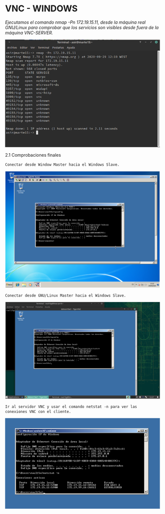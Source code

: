 # VNC - WINDOWS

  *Ejecutamos el comando nmap -Pn 172.19.15.11, desde la máquina real GNU/Linux para comprobar que los servicios son visibles desde fuera de la máquina VNC-SERVER.*

  ![comprobamos con el comando nmap en una maquina linux](imagenes/imagen1.png)



2.1 Comprobaciones finales


    Conectar desde Window Master hacia el Windows Slave.

![nos conectamos a la maquina master](imagenes/imagen2.png)

    Conectar desde GNU/Linux Master hacia el Windows Slave.

![nos conectamos mediante una maquina linux](imagenes/imagen3.png)

    Ir al servidor VNC y usar el comando netstat -n para ver las conexiones VNC con el cliente.

![comprobamos que nos hemos conectado](imagenes/imagen4.png)

